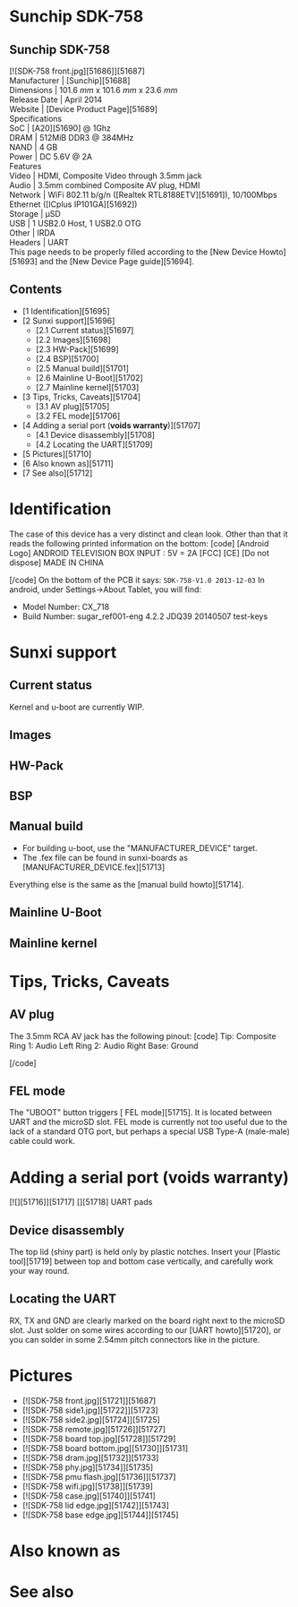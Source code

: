 # Sunchip SDK-758
Sunchip SDK-758  
---  
[![SDK-758 front.jpg][51686]][51687]  
Manufacturer |  [Sunchip][51688]  
Dimensions |  101.6 _mm_ x 101.6 _mm_ x 23.6 _mm_  
Release Date |  April 2014   
Website |  [Device Product Page][51689]  
Specifications   
SoC |  [A20][51690] @ 1Ghz   
DRAM |  512MiB DDR3 @ 384MHz   
NAND |  4 GB   
Power |  DC 5.6V @ 2A   
Features   
Video |  HDMI, Composite Video through 3.5mm jack   
Audio |  3.5mm combined Composite AV plug, HDMI   
Network |  WiFi 802.11 b/g/n ([Realtek RTL8188ETV][51691]), 10/100Mbps Ethernet ([ICplus IP101GA][51692])   
Storage |  µSD   
USB |  1 USB2.0 Host, 1 USB2.0 OTG   
Other |  IRDA   
Headers |  UART   
This page needs to be properly filled according to the [New Device Howto][51693] and the [New Device Page guide][51694].
## Contents
  * [1 Identification][51695]
  * [2 Sunxi support][51696]
    * [2.1 Current status][51697]
    * [2.2 Images][51698]
    * [2.3 HW-Pack][51699]
    * [2.4 BSP][51700]
    * [2.5 Manual build][51701]
    * [2.6 Mainline U-Boot][51702]
    * [2.7 Mainline kernel][51703]
  * [3 Tips, Tricks, Caveats][51704]
    * [3.1 AV plug][51705]
    * [3.2 FEL mode][51706]
  * [4 Adding a serial port (**voids warranty**)][51707]
    * [4.1 Device disassembly][51708]
    * [4.2 Locating the UART][51709]
  * [5 Pictures][51710]
  * [6 Also known as][51711]
  * [7 See also][51712]

# Identification
The case of this device has a very distinct and clean look. Other than that it reads the following printed information on the bottom: 
[code] 
    [Android Logo]
    ANDROID TELEVISION BOX
    INPUT : 5V = 2A
    [FCC] [CE] [Do not dispose]
    MADE IN CHINA
    
[/code]
On the bottom of the PCB it says: `SDK-758-V1.0 2013-12-03`
In android, under Settings->About Tablet, you will find: 
  * Model Number: CX_718
  * Build Number: sugar_ref001-eng 4.2.2 JDQ39 20140507 test-keys

# Sunxi support
## Current status
Kernel and u-boot are currently WIP. 
## Images
## HW-Pack
## BSP
## Manual build
  * For building u-boot, use the "MANUFACTURER_DEVICE" target.
  * The .fex file can be found in sunxi-boards as [MANUFACTURER_DEVICE.fex][51713]

Everything else is the same as the [manual build howto][51714]. 
## Mainline U-Boot
## Mainline kernel
# Tips, Tricks, Caveats
## AV plug
The 3.5mm RCA AV jack has the following pinout: 
[code] 
    Tip:    Composite
    Ring 1: Audio Left
    Ring 2: Audio Right
    Base:   Ground
    
[/code]
## FEL mode
The "UBOOT" button triggers [ FEL mode][51715]. It is located between UART and the microSD slot. FEL mode is currently not too useful due to the lack of a standard OTG port, but perhaps a special USB Type-A (male-male) cable could work. 
# Adding a serial port (**voids warranty**)
[![][51716]][51717]
[][51718]
UART pads
## Device disassembly
The top lid (shiny part) is held only by plastic notches. Insert your [Plastic tool][51719] between top and bottom case vertically, and carefully work your way round. 
## Locating the UART
RX, TX and GND are clearly marked on the board right next to the microSD slot. Just solder on some wires according to our [UART howto][51720], or you can solder in some 2.54mm pitch connectors like in the picture. 
# Pictures
  * [![SDK-758 front.jpg][51721]][51687]
  * [![SDK-758 side1.jpg][51722]][51723]
  * [![SDK-758 side2.jpg][51724]][51725]
  * [![SDK-758 remote.jpg][51726]][51727]
  * [![SDK-758 board top.jpg][51728]][51729]
  * [![SDK-758 board bottom.jpg][51730]][51731]
  * [![SDK-758 dram.jpg][51732]][51733]
  * [![SDK-758 phy.jpg][51734]][51735]
  * [![SDK-758 pmu flash.jpg][51736]][51737]
  * [![SDK-758 wifi.jpg][51738]][51739]
  * [![SDK-758 case.jpg][51740]][51741]
  * [![SDK-758 lid edge.jpg][51742]][51743]
  * [![SDK-758 base edge.jpg][51744]][51745]

# Also known as
# See also
